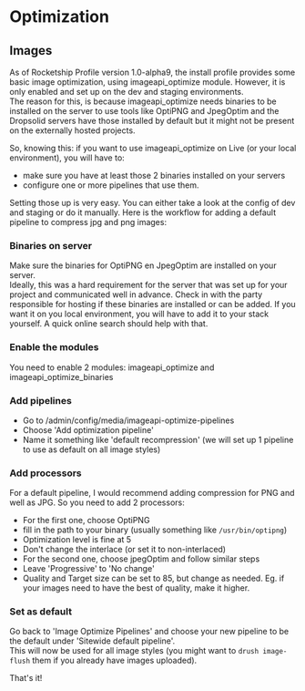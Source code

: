 # Optimization

## Images

As of Rocketship Profile version 1.0-alpha9, the install profile provides some basic image optimization, using imageapi_optimize module. However, it is only enabled and set up on the dev and staging environments.  
The reason for this, is because imageapi_optimize needs binaries to be installed on the server to use tools like OptiPNG and JpegOptim and the Dropsolid servers have those installed by default but it might not be present on the externally hosted projects.

So, knowing this: if you want to use imageapi_optimize on Live (or your local environment), you will have to:
- make sure you have at least those 2 binaries installed on your servers
- configure one or more pipelines that use them.

Setting those up is very easy. You can either take a look at the config of dev and staging or do it manually. Here is the workflow for adding a default pipeline to compress jpg and png images: 

### Binaries on server

Make sure the binaries for OptiPNG en JpegOptim are installed on your server.  
Ideally, this was a hard requirement for the server that was set up for your project and communicated well in advance. Check in with the party responsible for hosting if these binaries are installed or can be added.
If you want it on you local environment, you will have to add it to your stack yourself. A quick online search should help with that.

### Enable the modules

You need to enable 2 modules: imageapi_optimize and imageapi_optimize_binaries

### Add pipelines

- Go to /admin/config/media/imageapi-optimize-pipelines
- Choose 'Add optimization pipeline'
- Name it something like 'default recompression' (we will set up 1 pipeline to use as default on all image styles)

### Add processors

For a default pipeline, I would recommend adding compression for PNG and well as JPG. So you need to add 2 processors:
- For the first one, choose OptiPNG
- fill in the path to your binary (usually something like `/usr/bin/optipng`)
- Optimization level is fine at 5
- Don't change the interlace (or set it to non-interlaced)
- For the second one, choose jpegOptim and follow similar steps
- Leave 'Progressive' to 'No change'
- Quality and Target size can be set to 85, but change as needed. Eg. if your images need to have the best of quality, make it higher.

### Set as default

Go back to 'Image Optimize Pipelines' and choose your new pipeline to be the default under 'Sitewide default pipeline'.  
This will now be used for all image styles (you might want to `drush image-flush` them if you already have images uploaded).

That's it!
